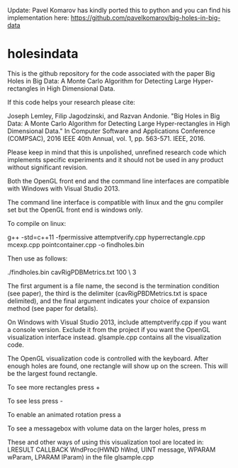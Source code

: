 Update: Pavel Komarov has kindly ported this to python and you can find his implementation here: https://github.com/pavelkomarov/big-holes-in-big-data

 
# holesindata

This is the github repository for the code associated with the paper Big Holes in Big Data: A Monte Carlo Algorithm for Detecting Large Hyper-rectangles in High Dimensional Data.

If this code helps your research please cite:

Joseph Lemley, Filip Jagodzinski, and Razvan Andonie. "Big Holes in Big Data: A Monte Carlo Algorithm for Detecting Large Hyper-rectangles in High Dimensional Data." In Computer Software and Applications Conference (COMPSAC), 2016 IEEE 40th Annual, vol. 1, pp. 563-571. IEEE, 2016.

Please keep in mind that this is unpolished, unrefined research code which implements specific experiments and it should not be used in any product without significant revision. 

Both the OpenGL front end and the command line interfaces are compatible with Windows with Visual Studio 2013. 

The command line interface is compatible with linux and the gnu compiler set but the OpenGL front end is windows only. 

To compile on linux:

g++ -std=c++11 -fpermissive attemptverify.cpp hyperrectangle.cpp mcexp.cpp pointcontainer.cpp -o findholes.bin 

Then use as follows:

 ./findholes.bin cavRigPDBMetrics.txt 100 \  3

The first argument is a file name, the second is the termination condition (see paper), the third is the delimiter (cavRigPBDMetrics.txt is space delimited), and the final argument indicates your choice of expansion method (see paper for details). 

On Windows with Visual Studio 2013, include attemptverify.cpp if you want a console version. Exclude it from the project if you want the OpenGL visualization interface instead.  glsample.cpp contains all the visualization code. 

The OpenGL visualization code is controlled with the keyboard. After enough holes are found, one rectangle will show up on the screen. This will be the largest found rectangle. 


To see more rectangles press + 

To see less press -

To enable an animated rotation press a

To see a messagebox with volume data on the larger holes, press m


These and other ways of using this visualization tool are located in: LRESULT CALLBACK WndProc(HWND hWnd, UINT message, WPARAM wParam, LPARAM lParam) in the file glsample.cpp
